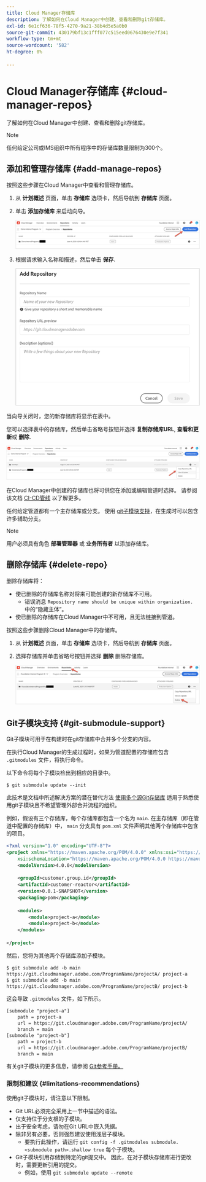 ```yaml
---
title: Cloud Manager存储库
description: 了解如何在Cloud Manager中创建、查看和删除git存储库。
exl-id: 6e1cf636-78f5-4270-9a21-38b4d5e5a0b0
source-git-commit: 430179bf13c1fff077c515eed0676430e9e7f341
workflow-type: tm+mt
source-wordcount: '582'
ht-degree: 0%

---
```



# Cloud Manager存储库 {#cloud-manager-repos}

了解如何在Cloud Manager中创建、查看和删除git存储库。

>[!NOTE]
>
>任何给定公司或IMS组织中所有程序中的存储库数量限制为300个。

## 添加和管理存储库 {#add-manage-repos}

按照这些步骤在Cloud Manager中查看和管理存储库。

1. 从 **计划概述** 页面，单击 **存储库** 选项卡，然后导航到 **存储库** 页面。

1. 单击 **添加存储库** 来启动向导。

   ![“添加存储库”按钮](/help/implementing/cloud-manager/assets/repos/create-repo2.png)

1. 根据请求输入名称和描述，然后单击 **保存**.

   ![“添加存储库”对话框](/help/implementing/cloud-manager/assets/repos/repo-1.png)

当向导关闭时，您的新存储库将显示在表中。

您可以选择表中的存储库，然后单击省略号按钮并选择 **复制存储库URL**, **查看和更新**&#x200B;或 **删除**.

![存储库选项](/help/implementing/cloud-manager/assets/repos/create-repo3.png)

在Cloud Manager中创建的存储库也将可供您在添加或编辑管道时选择。 请参阅该文档 [CI-CD管线](/help/implementing/cloud-manager/configuring-pipelines/introduction-ci-cd-pipelines.md) 以了解更多。

任何给定管道都有一个主存储库或分支。 使用 [git子模块支持](#git-submodule-support)，在生成时可以包含许多辅助分支。

>[!NOTE]
>
>用户必须具有角色 **部署管理器** 或 **业务所有者** 以添加存储库。

## 删除存储库 {#delete-repo}

删除存储库将：

* 使已删除的存储库名称对将来可能创建的新存储库不可用。
   * 错误消息 `Repository name should be unique within organization.` 中的“隐藏主体”。
* 使已删除的存储库在Cloud Manager中不可用，且无法链接到管道。

按照这些步骤删除Cloud Manager中的存储库。

1. 从 **计划概述** 页面，单击 **存储库** 选项卡，然后导航到 **存储库** 页面。

1. 选择存储库并单击省略号按钮并选择 **删除** 删除存储库。

   ![删除存储库](/help/implementing/cloud-manager/assets/repos/delete-repo.png)

## Git子模块支持 {#git-submodule-support}

Git子模块可用于在构建时在git存储库中合并多个分支的内容。

在执行Cloud Manager的生成过程时，如果为管道配置的存储库包含 `.gitmodules` 文件，将执行命令。

以下命令将每个子模块检出到相应的目录中。

```
$ git submodule update --init
```

此技术是文档中所述解决方案的潜在替代方法 [使用多个源Git存储库](/help/implementing/cloud-manager/managing-code/working-with-multiple-source-git-repositories.md) 适用于熟悉使用git子模块且不希望管理外部合并流程的组织。

例如，假设有三个存储库，每个存储库都包含一个名为 `main`. 在主存储库（即在管道中配置的存储库）中， `main` 分支具有 `pom.xml` 文件声明其他两个存储库中包含的项目。

```xml
<?xml version="1.0" encoding="UTF-8"?>
<project xmlns="https://maven.apache.org/POM/4.0.0" xmlns:xsi="https://www.w3.org/2001/XMLSchema-instance"
    xsi:schemaLocation="https://maven.apache.org/POM/4.0.0 https://maven.apache.org/maven-v4_0_0.xsd">
    <modelVersion>4.0.0</modelVersion>
   
    <groupId>customer.group.id</groupId>
    <artifactId>customer-reactor</artifactId>
    <version>0.0.1-SNAPSHOT</version>
    <packaging>pom</packaging>
   
    <modules>
        <module>project-a</module>
        <module>project-b</module>
    </modules>
   
</project>
```

然后，您将为其他两个存储库添加子模块。

```shell
$ git submodule add -b main https://git.cloudmanager.adobe.com/ProgramName/projectA/ project-a
$ git submodule add -b main https://git.cloudmanager.adobe.com/ProgramName/projectB/ project-b
```

这会导致 `.gitmodules` 文件，如下所示。

```text
[submodule "project-a"]
    path = project-a
    url = https://git.cloudmanager.adobe.com/ProgramName/projectA/
    branch = main
[submodule "project-b"]
    path = project-b
    url = https://git.cloudmanager.adobe.com/ProgramName/projectB/
    branch = main
```

有关git子模块的更多信息，请参阅 [Git参考手册。](https://git-scm.com/book/en/v2/Git-Tools-Submodules)

### 限制和建议 {#limitations-recommendations}

使用git子模块时，请注意以下限制。

* Git URL必须完全采用上一节中描述的语法。
* 仅支持位于分支根的子模块。
* 出于安全考虑，请勿在Git URL中嵌入凭据。
* 除非另有必要，否则强烈建议使用浅层子模块。
   * 要执行此操作，请运行 `git config -f .gitmodules submodule.<submodule path>.shallow true` 每个子模块。
* Git子模块引用存储到特定的git提交中。 因此，在对子模块存储库进行更改时，需要更新引用的提交。
   * 例如，使用 `git submodule update --remote`
